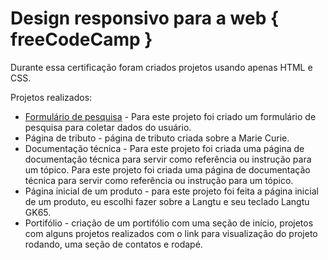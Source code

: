 # Design responsivo para a web { freeCodeCamp }
 
Durante essa certificação foram criados projetos usando apenas HTML e CSS.

Projetos realizados:
- [Formulário de pesquisa](https://anneestevam.github.io/design-responsivo-para-a-web-fcc/formulario-de-pesquisa/) - Para este projeto foi criado um formulário de pesquisa para coletar dados do usuário.
- Página de tributo - página de tributo criada sobre a Marie Curie.
- Documentação técnica - Para este projeto foi criada uma página de documentação técnica para servir como referência ou instrução para um tópico.
Para este projeto foi criada uma página de documentação técnica para servir como referência ou instrução para um tópico.
- Página inicial de um produto - para este projeto foi feita a página inicial de um produto, eu escolhi fazer sobre a Langtu e seu teclado Langtu GK65.
- Portifólio - criação de um portifólio com uma seção de início, projetos com alguns projetos realizados com o link para visualização do projeto rodando, uma seção de contatos e rodapé.